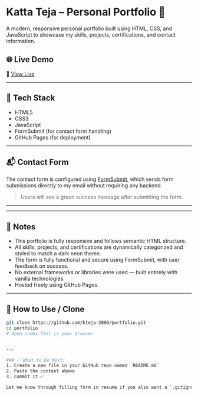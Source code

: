 # Katta Teja – Personal Portfolio 🚀

A modern, responsive personal portfolio built using HTML, CSS, and JavaScript to showcase my skills, projects, certifications, and contact information.

## 🌐 Live Demo

🔗 [View Live](https://kteja-2006.github.io/portfolio/)

---

## 🧰 Tech Stack

- HTML5  
- CSS3  
- JavaScript  
- FormSubmit (for contact form handling)  
- GitHub Pages (for deployment)

---

## 📬 Contact Form

The contact form is configured using [FormSubmit](https://formsubmit.co), which sends form submissions directly to my email without requiring any backend.

> Users will see a green success message after submitting the form.

---


---

## 📝 Notes

- This portfolio is fully responsive and follows semantic HTML structure.
- All skills, projects, and certifications are dynamically categorized and styled to match a dark neon theme.
- The form is fully functional and secure using FormSubmit, with user feedback on success.
- No external frameworks or libraries were used — built entirely with vanilla technologies.
- Hosted freely using GitHub Pages.

---

## 📌 How to Use / Clone

```bash
git clone https://github.com/kteja-2006/portfolio.git
cd portfolio
# Open index.html in your browser


---

### ✅ What to Do Next:
1. Create a new file in your GitHub repo named `README.md`
2. Paste the content above
3. Commit it ✅

Let me know through filling form in resume if you also want a `.gitignore`, favicon setup, or future update checklist!

